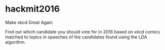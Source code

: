# hackmit2016
Make xkcd Great Again

Find out which candidate you should vote for in 2016 based on xkcd comics matched to topics in speeches of the candidates found using the LDA algorithm.